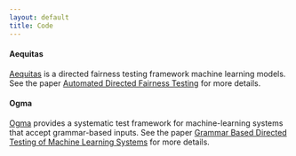 ```yaml
---
layout: default
title: Code
---
```

#### Aequitas 
[Aequitas](https://github.com/sakshiudeshi/Aequitas) is a directed fairness testing framework machine learning models. See the paper [Automated Directed Fairness Testing](https://arxiv.org/abs/1807.00468) for more details.

#### Ogma
[Ogma](https://github.com/sakshiudeshi/Ogma) provides a systematic test framework for machine-learning systems that accept grammar-based inputs. See the paper [Grammar Based Directed Testing of Machine Learning Systems](https://arxiv.org/pdf/1902.10027) for more details.